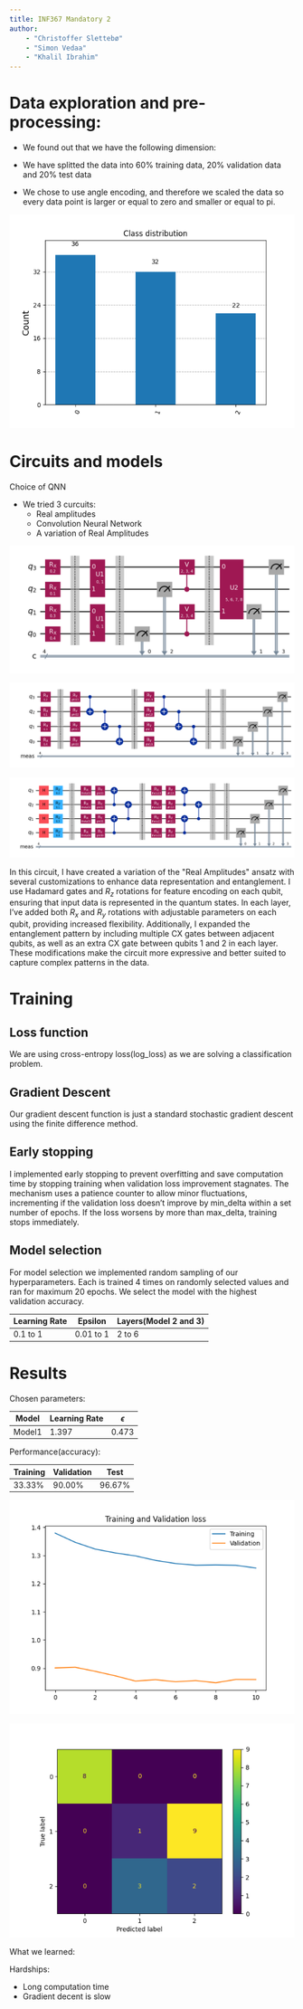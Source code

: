 ```yaml
---
title: INF367 Mandatory 2
author: 
    - "Christoffer Slettebø"
    - "Simon Vedaa"
    - "Khalil Ibrahim"
---
```


# Data exploration and pre-processing:

* We found out that we have the following dimension: 

* We have splitted the data into 60% training data, 20% validation data and 20% test data

* We chose to use angle encoding, and therefore we 
    scaled the data so every data point is larger or equal to zero and smaller or equal to pi.

![Class distribution of training data](images/class_distribution.png)

# Circuits and models

Choice of QNN

* We tried 3 curcuits:
    - Real amplitudes
    - Convolution Neural Network
    - A variation of Real Amplitudes

![Circut 1](images/circuit1.png)

![Circut 2](images/circuit2.png)

![Circut 3](images/circuit3.png)

In this circuit, I have created a variation of the "Real Amplitudes" ansatz with several customizations to enhance data representation and entanglement. I use Hadamard gates and $R_z$ rotations for feature encoding on each qubit, ensuring that input data is represented in the quantum states. In each layer, I’ve added both $R_x$ and $R_y$ rotations with adjustable parameters on each qubit, providing increased flexibility. Additionally, I expanded the entanglement pattern by including multiple CX gates between adjacent qubits, as well as an extra CX gate between qubits 1 and 2 in each layer. These modifications make the circuit more expressive and better suited to capture complex patterns in the data.


# Training


## Loss function

We are using cross-entropy loss(log_loss) as we are solving a classification problem.


## Gradient Descent

Our gradient descent function is just a standard stochastic gradient descent using
the finite difference method.

## Early stopping
I implemented early stopping to prevent overfitting and save computation time by stopping training when validation loss improvement stagnates. The mechanism uses a patience counter to allow minor fluctuations, incrementing if the validation loss doesn’t improve by min_delta within a set number of epochs. If the loss worsens by more than max_delta, training stops immediately. 

## Model selection

For model selection we implemented random sampling of our hyperparameters.
Each is trained 4 times on randomly selected values and ran for maximum 20 epochs.
We select the model with the highest validation accuracy.

| Learning Rate | Epsilon | Layers(Model 2 and 3) |
| --------------- | --------------- | --------------- |
| 0.1 to 1 | 0.01 to 1 | 2 to 6 |






# Results

Chosen parameters:

| Model | Learning Rate | $\epsilon$ |
| --------------- | --------------- | --------------- |
| Model1 | 1.397 | 0.473 |

Performance(accuracy):

| Training | Validation | Test |
| --------------- | --------------- | --------------- |
| 33.33% | 90.00% | 96.67% |




![Loss](images/loss.png)

![Confusion matrix](images/confusion_matrix.png)


What we learned:



Hardships:

* Long computation time 
* Gradient decent is slow

